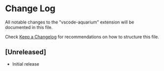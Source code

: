 # Change Log

All notable changes to the "vscode-aquarium" extension will be documented in this file.

Check [Keep a Changelog](http://keepachangelog.com/) for recommendations on how to structure this file.

## [Unreleased]

- Initial release
